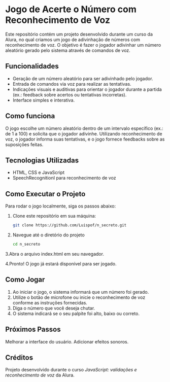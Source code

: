 # Jogo de Acerte o Número com Reconhecimento de Voz

Este repositório contém um projeto desenvolvido durante um curso da Alura, no qual criamos um jogo de adivinhação de números com reconhecimento de voz. O objetivo é fazer o jogador adivinhar um número aleatório gerado pelo sistema através de comandos de voz.

## Funcionalidades

- Geração de um número aleatório para ser adivinhado pelo jogador.
- Entrada de comandos via voz para realizar as tentativas.
- Indicações visuais e auditivas para orientar o jogador durante a partida (ex.: feedback sobre acertos ou tentativas incorretas).
- Interface simples e interativa.

## Como funciona

O jogo escolhe um número aleatório dentro de um intervalo específico (ex.: de 1 a 100) e solicita que o jogador adivinhe. Utilizando reconhecimento de voz, o jogador informa suas tentativas, e o jogo fornece feedbacks sobre as suposições feitas.

## Tecnologias Utilizadas

- HTML, CSS e JavaScript
- SpeechRecognitionI para reconhecimento de voz

## Como Executar o Projeto

Para rodar o jogo localmente, siga os passos abaixo:

1. Clone este repositório em sua máquina:

   ```bash
   git clone https://github.com/Luispof/n_secreto.git

2. Navegue até o diretório do projeto

   ```bash
   cd n_secreto

3.Abra o arquivo index.html em seu navegador.

4.Pronto! O jogo já estará disponível para ser jogado.

## Como Jogar
1. Ao iniciar o jogo, o sistema informará que um número foi gerado.
2. Utilize o botão de microfone ou inicie o reconhecimento de voz conforme as instruções fornecidas.
3. Diga o número que você deseja chutar.
4. O sistema indicará se o seu palpite foi alto, baixo ou correto.

   
## Próximos Passos
 Melhorar a interface do usuário.
 Adicionar efeitos sonoros.

## Créditos

Projeto desenvolvido durante o curso *JavaScript: validações e reconhecimento de voz* da Alura.
